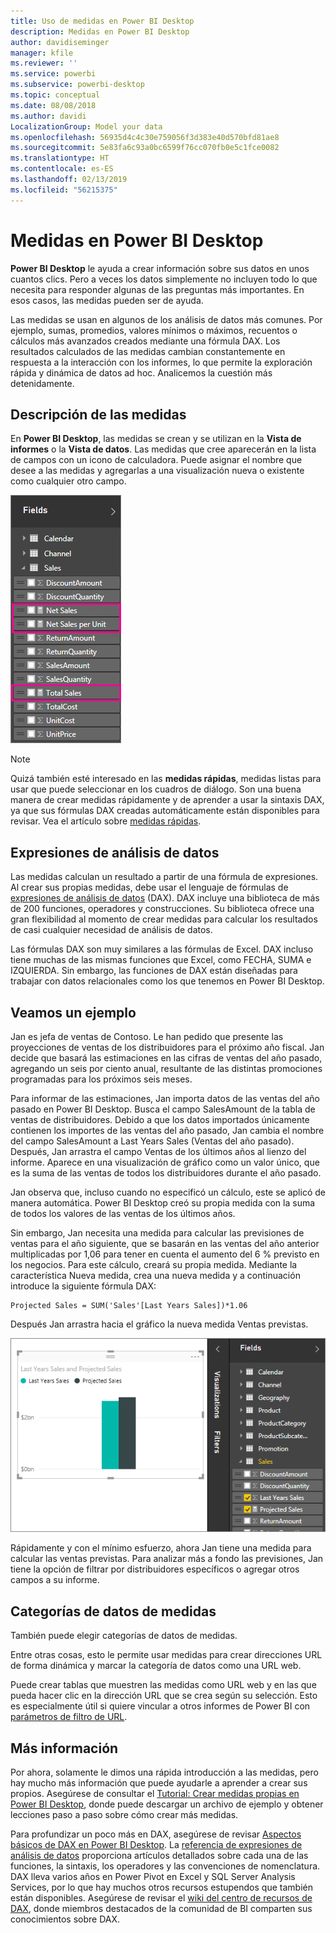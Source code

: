 ```yaml
---
title: Uso de medidas en Power BI Desktop
description: Medidas en Power BI Desktop
author: davidiseminger
manager: kfile
ms.reviewer: ''
ms.service: powerbi
ms.subservice: powerbi-desktop
ms.topic: conceptual
ms.date: 08/08/2018
ms.author: davidi
LocalizationGroup: Model your data
ms.openlocfilehash: 56935d4c4c30e759056f3d383e40d570bfd81ae8
ms.sourcegitcommit: 5e83fa6c93a0bc6599f76cc070fb0e5c1fce0082
ms.translationtype: HT
ms.contentlocale: es-ES
ms.lasthandoff: 02/13/2019
ms.locfileid: "56215375"
---
```

# <a name="measures-in-power-bi-desktop"></a>Medidas en Power BI Desktop

**Power BI Desktop** le ayuda a crear información sobre sus datos en unos cuantos clics. Pero a veces los datos simplemente no incluyen todo lo que necesita para responder algunas de las preguntas más importantes. En esos casos, las medidas pueden ser de ayuda.

Las medidas se usan en algunos de los análisis de datos más comunes. Por ejemplo, sumas, promedios, valores mínimos o máximos, recuentos o cálculos más avanzados creados mediante una fórmula DAX. Los resultados calculados de las medidas cambian constantemente en respuesta a la interacción con los informes, lo que permite la exploración rápida y dinámica de datos ad hoc. Analicemos la cuestión más detenidamente.

## <a name="understanding-measures"></a>Descripción de las medidas

En **Power BI Desktop**, las medidas se crean y se utilizan en la **Vista de informes** o la **Vista de datos**. Las medidas que cree aparecerán en la lista de campos con un icono de calculadora. Puede asignar el nombre que desee a las medidas y agregarlas a una visualización nueva o existente como cualquier otro campo.

![](media/desktop-measures/measuresinpbid_measinfieldlist.png)

> [!NOTE]
> Quizá también esté interesado en las **medidas rápidas**, medidas listas para usar que puede seleccionar en los cuadros de diálogo. Son una buena manera de crear medidas rápidamente y de aprender a usar la sintaxis DAX, ya que sus fórmulas DAX creadas automáticamente están disponibles para revisar. Vea el artículo sobre [medidas rápidas](desktop-quick-measures.md).
> 
> 

## <a name="data-analysis-expressions"></a>Expresiones de análisis de datos

Las medidas calculan un resultado a partir de una fórmula de expresiones. Al crear sus propias medidas, debe usar el lenguaje de fórmulas de [expresiones de análisis de datos](https://msdn.microsoft.com/library/gg413422.aspx) (DAX). DAX incluye una biblioteca de más de 200 funciones, operadores y construcciones. Su biblioteca ofrece una gran flexibilidad al momento de crear medidas para calcular los resultados de casi cualquier necesidad de análisis de datos.

Las fórmulas DAX son muy similares a las fórmulas de Excel. DAX incluso tiene muchas de las mismas funciones que Excel, como FECHA, SUMA e IZQUIERDA. Sin embargo, las funciones de DAX están diseñadas para trabajar con datos relacionales como los que tenemos en Power BI Desktop.

## <a name="lets-look-at-an-example"></a>Veamos un ejemplo
Jan es jefa de ventas de Contoso. Le han pedido que presente las proyecciones de ventas de los distribuidores para el próximo año fiscal. Jan decide que basará las estimaciones en las cifras de ventas del año pasado, agregando un seis por ciento anual, resultante de las distintas promociones programadas para los próximos seis meses.

Para informar de las estimaciones, Jan importa datos de las ventas del año pasado en Power BI Desktop. Busca el campo SalesAmount de la tabla de ventas de distribuidores. Debido a que los datos importados únicamente contienen los importes de las ventas del año pasado, Jan cambia el nombre del campo SalesAmount a Last Years Sales (Ventas del año pasado). Después, Jan arrastra el campo Ventas de los últimos años al lienzo del informe. Aparece en una visualización de gráfico como un valor único, que es la suma de las ventas de todos los distribuidores durante el año pasado.

Jan observa que, incluso cuando no especificó un cálculo, este se aplicó de manera automática. Power BI Desktop creó su propia medida con la suma de todos los valores de las ventas de los últimos años.

Sin embargo, Jan necesita una medida para calcular las previsiones de ventas para el año siguiente, que se basarán en las ventas del año anterior multiplicadas por 1,06 para tener en cuenta el aumento del 6 % previsto en los negocios. Para este cálculo, creará su propia medida. Mediante la característica Nueva medida, crea una nueva medida y a continuación introduce la siguiente fórmula DAX:

    Projected Sales = SUM('Sales'[Last Years Sales])*1.06

Después Jan arrastra hacia el gráfico la nueva medida Ventas previstas.

![](media/desktop-measures/measuresinpbid_lastyearsales.png)

Rápidamente y con el mínimo esfuerzo, ahora Jan tiene una medida para calcular las ventas previstas. Para analizar más a fondo las previsiones, Jan tiene la opción de filtrar por distribuidores específicos o agregar otros campos a su informe.

## <a name="data-categories-for-measures"></a>Categorías de datos de medidas

También puede elegir categorías de datos de medidas. 

Entre otras cosas, esto le permite usar medidas para crear direcciones URL de forma dinámica y marcar la categoría de datos como una URL web. 

Puede crear tablas que muestren las medidas como URL web y en las que pueda hacer clic en la dirección URL que se crea según su selección. Esto es especialmente útil si quiere vincular a otros informes de Power BI con [parámetros de filtro de URL](service-url-filters.md).

## <a name="learn-more"></a>Más información
Por ahora, solamente le dimos una rápida introducción a las medidas, pero hay mucho más información que puede ayudarle a aprender a crear sus propios. Asegúrese de consultar el [Tutorial: Crear medidas propias en Power BI Desktop](desktop-tutorial-create-measures.md), donde puede descargar un archivo de ejemplo y obtener lecciones paso a paso sobre cómo crear más medidas.  

Para profundizar un poco más en DAX, asegúrese de revisar [Aspectos básicos de DAX en Power BI Desktop](desktop-quickstart-learn-dax-basics.md). La [referencia de expresiones de análisis de datos](https://msdn.microsoft.com/library/gg413422.aspx) proporciona artículos detallados sobre cada una de las funciones, la sintaxis, los operadores y las convenciones de nomenclatura. DAX lleva varios años en Power Pivot en Excel y SQL Server Analysis Services, por lo que hay muchos otros recursos estupendos que también están disponibles. Asegúrese de revisar el [wiki del centro de recursos de DAX](http://social.technet.microsoft.com/wiki/contents/articles/1088.dax-resource-center.aspx), donde miembros destacados de la comunidad de BI comparten sus conocimientos sobre DAX.



